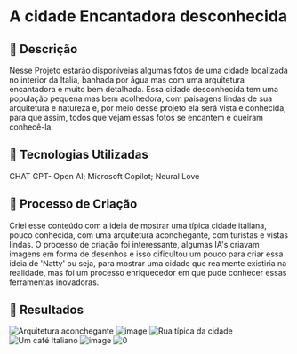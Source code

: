 # A cidade Encantadora desconhecida

## 📒 Descrição
Nesse Projeto estarão disponíveias algumas fotos de uma cidade localizada no interior da Italia, banhada por água mas com uma arquitetura encantadora e muito bem detalhada. Essa cidade desconhecida tem uma população pequena mas bem acolhedora, com paisagens lindas de sua arquitetura e natureza e, por meio desse projeto ela será vista e conhecida, para que assim, todos que vejam essas fotos se encantem e queiram conhecê-la.

## 🤖 Tecnologias Utilizadas
CHAT GPT- Open AI; Microsoft Copilot; Neural Love

## 🧐 Processo de Criação
Criei esse conteúdo com a ideia de mostrar uma típica cidade italiana, pouco conhecida, com uma arquitetura aconchegante, com turistas e vistas lindas. O processo de criação foi interessante, algumas IA's criavam imagens em forma de desenhos e isso dificultou um pouco para criar essa ideia de 'Natty' ou seja, para mostrar uma cidade que realmente existiria na realidade, mas foi um processo enriquecedor em que pude conhecer essas ferramentas inovadoras.

## 🚀 Resultados
![Arquitetura aconchegante](https://github.com/user-attachments/assets/93a536c2-cd8c-4ae2-bd83-5b22bd5fd9d4)
![image](https://github.com/user-attachments/assets/1739394b-1ddf-4dbd-b55d-1c75bf8de09d)
![Rua típica da cidade](https://github.com/user-attachments/assets/545475e1-7652-43be-b41f-7df8eafe34e6)
![Um café Italiano](https://github.com/user-attachments/assets/2749a7a2-5e62-409b-84c7-1f29a67b0583)
![image](https://github.com/user-attachments/assets/26e97ee8-edc8-4258-baff-de415be09144)
![0](https://github.com/user-attachments/assets/984f491b-02d8-4f7b-8e98-4546f48704c8)








